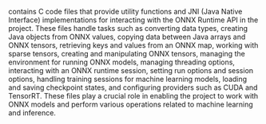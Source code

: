 contains C code files that provide utility functions and JNI (Java Native Interface) implementations for interacting with the ONNX Runtime API in the project. These files handle tasks such as converting data types, creating Java objects from ONNX values, copying data between Java arrays and ONNX tensors, retrieving keys and values from an ONNX map, working with sparse tensors, creating and manipulating ONNX tensors, managing the environment for running ONNX models, managing threading options, interacting with an ONNX runtime session, setting run options and session options, handling training sessions for machine learning models, loading and saving checkpoint states, and configuring providers such as CUDA and TensorRT. These files play a crucial role in enabling the project to work with ONNX models and perform various operations related to machine learning and inference.